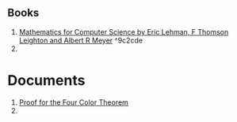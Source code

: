 ## Books

1. [Mathematics for Computer Science by Eric Lehman, F Thomson Leighton and Albert R Meyer](https://drive.google.com/file/d/1G3A1KulhAWFh-EdtqPx9DHv2cKGXWZC9/view?usp=sharing) ^9c2cde
2. 


# Documents

1. [Proof for the Four Color Theorem](https://www.microsoft.com/en-us/research/wp-content/uploads/2016/02/gonthier-4colproof.pdf)
2. 